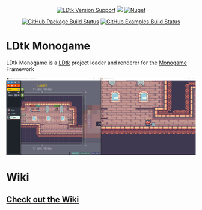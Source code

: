 <p align="center">
  <a href="https://github.com/deepnight/ldtk"> <img alt="LDtk Version Support" src="https://img.shields.io/github/v/release/deepnight/ldtk?&label=Supports%20LDtk&color=yellow"></a>
  <a href="https://www.nuget.org/packages/LDtkMonogame/"><img src="https://img.shields.io/nuget/v/LDtkMonogame?" /></a>
  <a href="https://www.nuget.org/packages/LDtkMonogame/"><img alt="Nuget" src="https://img.shields.io/nuget/dt/LDtkMonogame"></a>
</p>
<p align="center">
  <a href="https://github.com/IrishBruse/LDtkMonogame/tree/main/LDtkMonogame"> <img alt="GitHub Package Build Status" src="https://img.shields.io/github/workflow/status/IrishBruse/LDtkMonogame/Build%20Package?label=LDtkMonogame"></a>
  <a href="https://github.com/IrishBruse/LDtkMonogame/tree/main/LDtkMonogame.Examples"> <img alt="GitHub Examples Build Status" src="https://img.shields.io/github/workflow/status/IrishBruse/LDtkMonogame/Build%20Examples?label=LDtkMonogame.Examples"></a>
</p>

# LDtk Monogame
LDtk Monogame is a [LDtk](https://ldtk.io) project loader and renderer for the [Monogame](https://www.monogame.net/) Framework


![LDtk to Monogame Conversion](docfx_project/art/screenshots/LDtk%20to%20Monogame.png "1 to 1 Conversion")

# Wiki
## [Check out the Wiki](https://irishbruse.github.io/LDtkMonogame/documentation/Introduction/quickstart.html)
